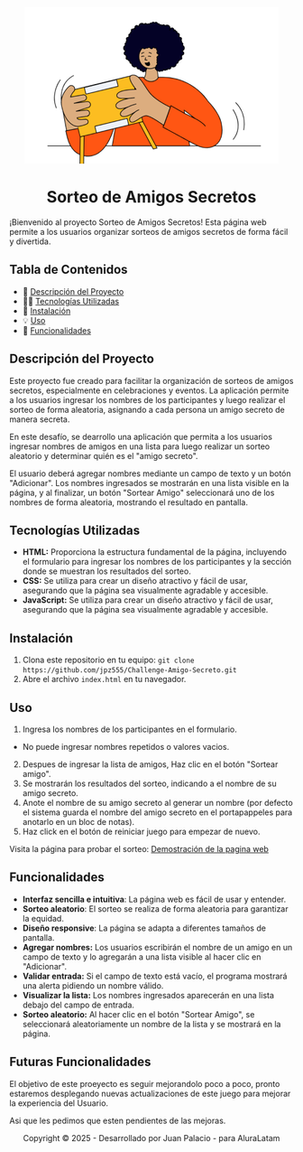 <p align="center">
  <img src="assets/amigo-secreto.png" alt="Sorteo de Amigos Secretos">
</p>

<h1 align="center">Sorteo de Amigos Secretos</h1>

¡Bienvenido al proyecto Sorteo de Amigos Secretos! Esta página web permite a los usuarios organizar sorteos de amigos secretos de forma fácil y divertida.

## Tabla de Contenidos

- 📃 [Descripción del Proyecto](#descripcion-del-proyecto)
- 🧑‍💻 [Tecnologías Utilizadas](#tecnologias-utilizadas)
- 🚀 [Instalación](#instalacion)
- 💡 [Uso](#uso)
- 🎁 [Funcionalidades](#funcionalidades)

## Descripción del Proyecto
Este proyecto fue creado para facilitar la organización de sorteos de amigos secretos, especialmente en celebraciones y eventos. La aplicación permite a los usuarios ingresar los nombres de los participantes y luego realizar el sorteo de forma aleatoria, asignando a cada persona un amigo secreto de manera secreta.

En este desafío, se dearrollo una aplicación que permita a los usuarios ingresar nombres de amigos en una lista para luego realizar un sorteo aleatorio y determinar quién es el "amigo secreto".

El usuario deberá agregar nombres mediante un campo de texto y un botón "Adicionar". Los nombres ingresados se mostrarán en una lista visible en la página, y al finalizar, un botón "Sortear Amigo" seleccionará uno de los nombres de forma aleatoria, mostrando el resultado en pantalla.

## Tecnologías Utilizadas

- **HTML:** Proporciona la estructura fundamental de la página, incluyendo el formulario para ingresar los nombres de los participantes y la sección donde se muestran los resultados del sorteo.
- **CSS:** Se utiliza para crear un diseño atractivo y fácil de usar, asegurando que la página sea visualmente agradable y accesible.
- **JavaScript:** Se utiliza para crear un diseño atractivo y fácil de usar, asegurando que la página sea visualmente agradable y accesible.

## Instalación

1. Clona este repositorio en tu equipo: `git clone https://github.com/jpz555/Challenge-Amigo-Secreto.git`
2. Abre el archivo `index.html` en tu navegador.


## Uso
1. Ingresa los nombres de los participantes en el formulario.
- No puede ingresar nombres repetidos o valores vacios.
2. Despues de ingresar la lista de amigos, Haz clic en el botón "Sortear amigo".
3. Se mostrarán los resultados del sorteo, indicando a el nombre de su amigo secreto.
4. Anote el nombre de su amigo secreto al generar un nombre (por defecto el sistema guarda el nombre del amigo secreto en el portapappeles para anotarlo en un bloc de notas). 
5. Haz click en el botón de reiniciar juego para empezar de nuevo.

Visita la página para probar el sorteo: 
[Demostración de la pagina web](https://drive.google.com/file/d/1wbaCttXDrUYzQXum-Q9r9iwPFvu2iw7k/view?usp=sharing)


## Funcionalidades

- **Interfaz sencilla e intuitiva**: La página web es fácil de usar y entender.
- **Sorteo aleatorio**: El sorteo se realiza de forma aleatoria para garantizar la equidad.
- **Diseño responsive**: La página se adapta a diferentes tamaños de pantalla.
- **Agregar nombres:** Los usuarios escribirán el nombre de un amigo en un campo de texto y lo agregarán a una lista visible al hacer clic en "Adicionar".
- **Validar entrada:** Si el campo de texto está vacío, el programa mostrará una alerta pidiendo un nombre válido.
- **Visualizar la lista:** Los nombres ingresados aparecerán en una lista debajo del campo de entrada.
- **Sorteo aleatorio:** Al hacer clic en el botón "Sortear Amigo", se seleccionará aleatoriamente un nombre de la lista y se mostrará en la página.


## Futuras Funcionalidades
El objetivo de este proeyecto es seguir mejorandolo poco a poco, pronto estaremos desplegando nuevas actualizaciones de este juego para mejorar la experiencia del Usuario.

Asi que les pedimos que esten pendientes de las mejoras.

<p align="center">Copyright © 2025 - Desarrollado por Juan Palacio - para AluraLatam </p>